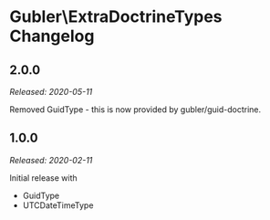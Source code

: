 # Gubler\ExtraDoctrineTypes Changelog

## 2.0.0

_Released: 2020-05-11_

Removed GuidType - this is now provided by gubler/guid-doctrine.

## 1.0.0

_Released: 2020-02-11_

Initial release with

- GuidType
- UTCDateTimeType
